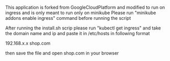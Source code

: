 
This application is forked from GoogleCloudPlatform and modified to run on ingress and is only meant to run only on minikube
Please run "minikube addons enable ingress" command before running the script

After running the install.sh scrip please run "kubectl get ingress" and take the domain name and ip and paste it in /etc/hosts in following format

192.168.x.x      shop.com

then save the file and open shop.com in your browser